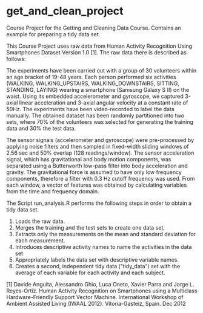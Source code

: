 get_and_clean_project
=====================

Course Project for the Getting and Cleaning Data Course. Contains an example for preparing a tidy data set.

This Course Project uses raw data from Human Activity Recognition Using Smartphones Dataset Version 1.0 [1]. The raw data there is described as follows:

The experiments have been carried out with a group of 30 volunteers within an age bracket of 19-48 years. Each person performed six activities (WALKING, WALKING_UPSTAIRS, WALKING_DOWNSTAIRS, SITTING, STANDING, LAYING) wearing a smartphone (Samsung Galaxy S II) on the waist. Using its embedded accelerometer and gyroscope, we captured 3-axial linear acceleration and 3-axial angular velocity at a constant rate of 50Hz. The experiments have been video-recorded to label the data manually. The obtained dataset has been randomly partitioned into two sets, where 70% of the volunteers was selected for generating the training data and 30% the test data. 

The sensor signals (accelerometer and gyroscope) were pre-processed by applying noise filters and then sampled in fixed-width sliding windows of 2.56 sec and 50% overlap (128 readings/window). The sensor acceleration signal, which has gravitational and body motion components, was separated using a Butterworth low-pass filter into body acceleration and gravity. The gravitational force is assumed to have only low frequency components, therefore a filter with 0.3 Hz cutoff frequency was used. From each window, a vector of features was obtained by calculating variables from the time and frequency domain.

The Script run_analysis.R performs the following steps in order to obtain a tidy data set.

1) Loads the raw data. 
2) Merges the training and the test sets to create one data set.
3) Extracts only the measurements on the mean and standard deviation for each measurement. 
4) Introduces descriptive activity names to name the activities in the data set
5) Appropriately labels the data set with descriptive variable names. 
6) Creates a second, independent tidy data ("tidy_data") set with the average of each variable for each activity and each subject. 

[1] Davide Anguita, Alessandro Ghio, Luca Oneto, Xavier Parra and Jorge L. Reyes-Ortiz. Human Activity Recognition on Smartphones using a Multiclass Hardware-Friendly Support Vector Machine. International Workshop of Ambient Assisted Living (IWAAL 2012). Vitoria-Gasteiz, Spain. Dec 2012